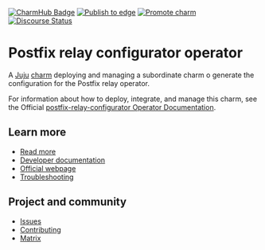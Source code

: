 [![CharmHub Badge](https://charmhub.io/postfix-relay-configurator/badge.svg)](https://charmhub.io/postfix-relay-configurator)
[![Publish to edge](https://github.com/canonical/postfix-relay-operators/actions/workflows/publish_charm.yaml/badge.svg)](https://github.com/canonical/postfix-relay-operators/actions/workflows/publish_charm.yaml)
[![Promote charm](https://github.com/canonical/postfix-relay-operators/actions/workflows/promote_charm.yaml/badge.svg)](https://github.com/canonical/postfix-relay-operators/actions/workflows/promote_charm.yaml)
[![Discourse Status](https://img.shields.io/discourse/status?server=https%3A%2F%2Fdiscourse.charmhub.io&style=flat&label=CharmHub%20Discourse)](https://discourse.charmhub.io)

# Postfix relay configurator operator

A [Juju](https://juju.is/) [charm](https://documentation.ubuntu.com/juju/3.6/reference/charm/)
deploying and managing a subordinate charm o generate the configuration for the Postfix relay operator.

For information about how to deploy, integrate, and manage this charm, see the Official [postfix-relay-configurator Operator Documentation](https://charmhub.io/postfix-relay-configurator/docs).

## Learn more
* [Read more](https://charmhub.io/postfix-relay-configurator) <!--Link to the charm's official documentation-->
* [Developer documentation](https://www.postfix.org/documentation.html) <!--Link to any developer documentation-->
* [Official webpage](https://www.postfix.org/) <!--(Optional) Link to official webpage/blog/marketing content-->
* [Troubleshooting](https://matrix.to/#/#charmhub-charmdev:ubuntu.com) <!--(Optional) Link to a page or section about troubleshooting/FAQ-->
## Project and community
* [Issues](https://github.com/canonical/postfix-relay-operators/issues) <!--Link to GitHub issues (if applicable)-->
* [Contributing](https://charmhub.io/postfix-relay-configurator/docs/how-to-contribute) <!--Link to any contribution guides-->
* [Matrix](https://matrix.to/#/#charmhub-charmdev:ubuntu.com) <!--Link to contact info (if applicable), e.g. Matrix channel-->

